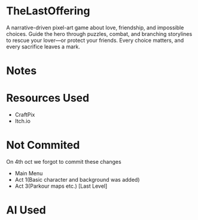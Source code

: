 # TheLastOffering
A narrative-driven pixel-art game about love, friendship, and impossible choices. Guide the hero through puzzles, combat, and branching storylines to rescue your lover—or protect your friends. Every choice matters, and every sacrifice leaves a mark.

# Notes


# Resources Used
* CraftPix
* Itch.io


# Not Commited
On 4th oct we forgot to commit these changes
* Main Menu
* Act 1(Basic character and background was added)
* Act 3(Parkour maps etc.) [Last Level]

# AI Used
